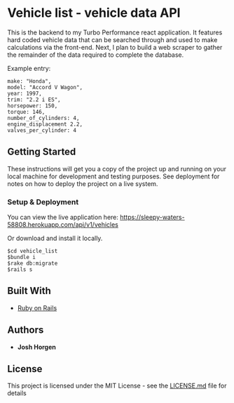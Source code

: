 # Vehicle list - vehicle data API

This is the backend to my Turbo Performance react application. It features hard coded vehicle data that can be searched through and used to make calculations via the front-end. Next, I plan to build a web scraper to gather the remainder of the data required to complete the database.

Example entry:

  ```
  make: "Honda",
  model: "Accord V Wagon",
  year: 1997,
  trim: "2.2 i ES",
  horsepower: 150,
  torque: 146,
  number_of_cylinders: 4,
  engine_displacement 2.2,
  valves_per_cylinder: 4
  ```


## Getting Started

These instructions will get you a copy of the project up and running on your local machine for development and testing purposes. See deployment for notes on how to deploy the project on a live system.


### Setup & Deployment

You can view the live application here: https://sleepy-waters-58808.herokuapp.com/api/v1/vehicles

Or download and install it locally.

```
$cd vehicle_list
$bundle i
$rake db:migrate
$rails s
``` 

## Built With

* [Ruby on Rails](https://rubyonrails.org/)

## Authors

* **Josh Horgen**

## License

This project is licensed under the MIT License - see the [LICENSE.md](LICENSE.md) file for details
